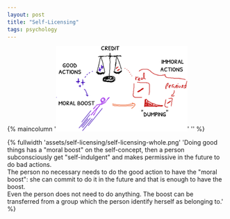 ```yaml
---
layout: post
title: "Self-Licensing"
tags: psychology
---
```


{% maincolumn '<img class="in-index-only" style="max-width:60%;" alt="self-licensing" src="/assets/self-licensing/self-licensing-small.png">' '' %}
<!--more-->

{% fullwidth 'assets/self-licensing/self-licensing-whole.png'
'Doing good things has a "moral boost" on the self-concept, then a person
subconsciously get "self-indulgent" and makes permissive
in the future to do bad actions.
<br />
The person no necessary needs to do the good action to have the
"moral boost": she can commit to do it in the future and that is
enough to have the boost.
<br />
Even the person does not need to do anything. The boost can be
transferred from a group which the person identify herself
as belonging to.' %}
